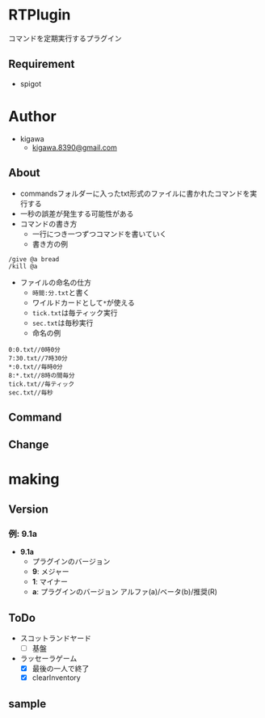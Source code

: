 # RTPlugin

コマンドを定期実行するプラグイン

## Requirement

* spigot

# Author

* kigawa
    * kigawa.8390@gmail.com

## About

* commandsフォルダーに入ったtxt形式のファイルに書かれたコマンドを実行する
* 一秒の誤差が発生する可能性がある
* コマンドの書き方
  * 一行につき一つずつコマンドを書いていく
  * 書き方の例
```
/give @a bread
/kill @a
```
* ファイルの命名の仕方
  * ```時間:分.txt```と書く
  * ワイルドカードとして```*```が使える
  * ```tick.txt```は毎ティック実行
  * ```sec.txt```は毎秒実行
  * 命名の例
```
0:0.txt//0時0分
7:30.txt//7時30分
*:0.txt//毎時0分
8:*.txt//8時の間毎分
tick.txt//毎ティック
sec.txt//毎秒
```

## Command



## Change



# making

## Version

### 例: 9.1a
* **9.1a**
  * プラグインのバージョン
  * **9**: メジャー
  * **1**: マイナー
  * **a**: プラグインのバージョン アルファ(a)/ベータ(b)/推奨(R)



## ToDo

* スコットランドヤード
  * [ ] 基盤
* ラッセーラゲーム
  * [x] 最後の一人で終了
  * [x] clearInventory

## sample

